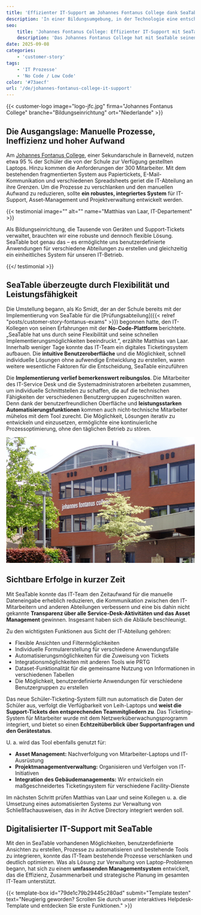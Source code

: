 ```yaml
---
title: 'Effizienter IT-Support am Johannes Fontanus College dank SeaTable'
description: 'In einer Bildungsumgebung, in der Technologie eine entscheidende Rolle im täglichen Lehr- und Lernbetrieb spielt, stand die IT-Abteilung des Johannes Fontanus College in den Niederlanden vor steigenden Herausforderungen. Matthias van Laar schildert, wie die College-IT ihre Prozesse mit SeaTable optimiert hat.'
seo:
    title: 'Johannes Fontanus College: Effizienter IT-Support mit SeaTable'
    description: 'Das Johannes Fontanus College hat mit SeaTable seinen IT-Support erfolgreich digitalisiert. Matthias van Laar berichtete über ihre Erfahrungen.'
date: 2025-09-08
categories:
    - 'customer-story'
tags:
    - 'IT Prozesse'
    - 'No Code / Low Code'
color: '#73aecf'
url: '/de/johannes-fontanus-college-it-support'
---
```


{{< customer-logo image="logo-jfc.jpg" firma="Johannes Fontanus College" branche="Bildungseinrichtung" ort="Niederlande" >}}

## Die Ausgangslage: Manuelle Prozesse, Ineffizienz und hoher Aufwand

Am [Johannes Fontanus College](https://www.jfc.nl/), einer Sekundarschule in Barneveld, nutzen etwa 95 % der Schüler die von der Schule zur Verfügung gestellten Laptops. Hinzu kommen die Anforderungen der 300 Mitarbeiter. Mit dem bestehenden fragmentierten System aus Papiertickets, E-Mail-Kommunikation und verschiedenen Spreadsheets geriet die IT-Abteilung an ihre Grenzen. Um die Prozesse zu verschlanken und den manuellen Aufwand zu reduzieren, sollte **ein robustes, integriertes System** für IT-Support, Asset-Management und Projektverwaltung entwickelt werden.

{{< testimonial image="" alt="" name="Matthias van Laar, IT-Departement" >}}

Als Bildungseinrichtung, die Tausende von Geräten und Support-Tickets verwaltet, brauchten wir eine robuste und dennoch flexible Lösung. SeaTable bot genau das – es ermöglichte uns benutzerdefinierte Anwendungen für verschiedene Abteilungen zu erstellen und gleichzeitig ein einheitliches System für unseren IT-Betrieb.

{{</ testimonial >}}

## SeaTable überzeugte durch Flexibilität und Leistungsfähigkeit
Die Umstellung begann, als Ko Smidt, der an der Schule bereits mit der Implementierung von SeaTable für die [Prüfungsabteilung]({{< relref "posts/customer-story-fontanus-exams" >}}) begonnen hatte, den IT-Kollegen von seinen Erfahrungen mit der **No-Code-Plattform** berichtete. „SeaTable hat uns durch seine Flexibilität und seine schnellen Implementierungsmöglichkeiten beeindruckt.“, erzählte Matthias van Laar. Innerhalb weniger Tage konnte das IT-Team ein digitales Ticketingsystem aufbauen. Die **intuitive Benutzeroberfläche** und die Möglichkeit, schnell individuelle Lösungen ohne aufwendige Entwicklung zu erstellen, waren weitere wesentliche Faktoren für die Entscheidung, SeaTable einzuführen

Die **Implementierung verlief bemerkenswert reibungslos**. Die Mitarbeiter des IT-Service Desk und die  Systemadministratoren arbeiteten zusammen, um individuelle Schnittstellen zu schaffen, die auf die technischen Fähigkeiten der verschiedenen Benutzergruppen zugeschnitten waren. Denn dank der benutzerfreundlichen Oberfläche und **leistungsstarken Automatisierungsfunktionen** kommen auch nicht-technische Mitarbeiter mühelos mit dem Tool zurecht. Die Möglichkeit, Lösungen iterativ zu entwickeln und einzusetzen, ermöglichte eine kontinuierliche Prozessoptimierung, ohne den täglichen Betrieb zu stören.

![Johannes Fontanus College](img_johannes_fontanus_2.png)

## Sichtbare Erfolge in kurzer Zeit

Mit SeaTable konnte das IT-Team den Zeitaufwand für die manuelle Dateneingabe erheblich reduzieren, die Kommunikation zwischen den IT-Mitarbeitern und anderen Abteilungen verbessern und eine bis dahin nicht gekannte **Transparenz über alle Service-Desk-Aktivitäten und das Asset Management** gewinnen. Insgesamt haben sich die Abläufe beschleunigt.

Zu den wichtigsten Funktionen aus Sicht der IT-Abteilung gehören:
  
- Flexible Ansichten und Filtermöglichkeiten 
- Individuelle Formularerstellung für verschiedene Anwendungsfälle 
- Automatisierungsmöglichkeiten für die Zuweisung von Tickets 
- Integrationsmöglichkeiten mit anderen Tools wie PRTG 
- Dataset-Funktionalität für die gemeinsame Nutzung von Informationen in verschiedenen Tabellen 
- Die Möglichkeit, benutzerdefinierte Anwendungen für verschiedene Benutzergruppen zu erstellen

Das neue Schüler-Ticketing-System füllt nun automatisch die Daten der Schüler aus, verfolgt die Verfügbarkeit von Leih-Laptops und **weist die Support-Tickets den entsprechenden Teammitgliedern zu**. Das Ticketing-System für Mitarbeiter wurde mit dem Netzwerküberwachungsprogramm integriert, und bietet so einen **Echtzeitüberblick über Supportanfragen und den Gerätestatus**.

U. a. wird das Tool ebenfalls genutzt für: 

- **Asset Management:** Nachverfolgung von Mitarbeiter-Laptops und IT-Ausrüstung 
- **Projektmanagementverwaltung:** Organisieren und Verfolgen von IT-Initiativen 
- **Integration des Gebäudemanagements:** Wir entwickeln ein maßgeschneidertes Ticketingsystem für verschiedene Facility-Dienste   

Im nächsten Schritt prüfen Matthias van Laar und seine Kollegen u. a. die Umsetzung eines automatisierten Systems zur Verwaltung von Schließfachausweisen, das in ihr Active Directory integriert werden soll.

## Digitalisierter IT-Support mit SeaTable

Mit den in SeaTable vorhandenen Möglichkeiten, benutzerdefinierte Ansichten zu erstellen, Prozesse zu automatisieren und bestehende Tools zu integrieren, konnte das IT-Team bestehende Prozesse verschlanken und deutlich optimieren. Was als Lösung zur Verwaltung von Laptop-Problemen begann, hat sich zu einem **umfassenden Managementsystem** entwickelt, das die Effizienz, Zusammenarbeit und strategische Planung im gesamten IT-Team unterstützt. 

{{< template-box id="79de1c79b29445c280ad" submit="Template testen" text="Neugierig geworden? Scrollen Sie durch unser interaktives Helpdesk-Template und entdecken Sie erste Funktionen." >}}